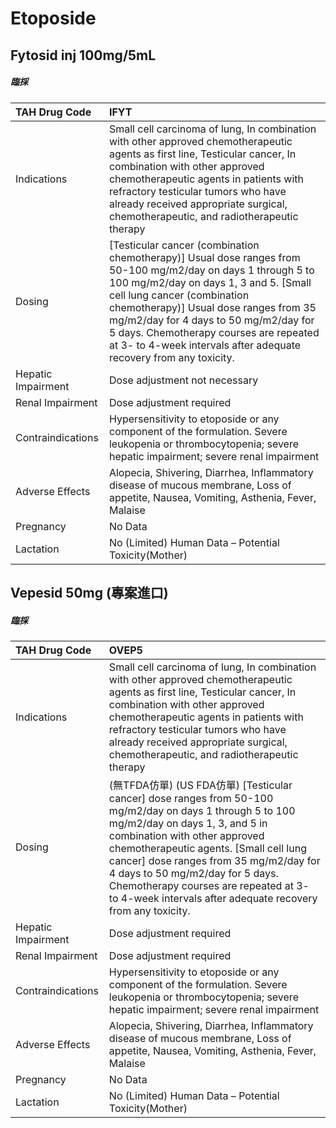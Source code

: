 # Etoposide

## Fytosid inj 100mg/5mL

##### 臨採

| TAH Drug Code      | IFYT                                                                                                                                                                                                                                                                                                                                                                                  |
|:-------------------|:--------------------------------------------------------------------------------------------------------------------------------------------------------------------------------------------------------------------------------------------------------------------------------------------------------------------------------------------------------------------------------------|
| Indications        | Small cell carcinoma of lung, In combination with other approved chemotherapeutic agents as first line, Testicular cancer, In combination with other approved chemotherapeutic agents in patients with refractory testicular tumors who have already received appropriate surgical, chemotherapeutic, and radiotherapeutic therapy                                                    |
| Dosing             | [Testicular cancer (combination chemotherapy)] Usual dose ranges from 50-100 mg/m2/day on days 1 through 5 to 100 mg/m2/day on days 1, 3 and 5. [Small cell lung cancer (combination chemotherapy)] Usual dose ranges from 35 mg/m2/day for 4 days to 50 mg/m2/day for 5 days. Chemotherapy courses are repeated at 3- to 4-week intervals after adequate recovery from any toxicity. |
| Hepatic Impairment | Dose adjustment not necessary                                                                                                                                                                                                                                                                                                                                                         |
| Renal Impairment   | Dose adjustment required                                                                                                                                                                                                                                                                                                                                                              |
| Contraindications  | Hypersensitivity to etoposide or any component of the formulation. Severe leukopenia or thrombocytopenia; severe hepatic impairment; severe renal impairment                                                                                                                                                                                                                          |
| Adverse Effects    | Alopecia, Shivering, Diarrhea, Inflammatory disease of mucous membrane, Loss of appetite, Nausea, Vomiting, Asthenia, Fever, Malaise                                                                                                                                                                                                                                                  |
| Pregnancy          | No Data                                                                                                                                                                                                                                                                                                                                                                               |
| Lactation          | No (Limited) Human Data – Potential Toxicity(Mother)                                                                                                                                                                                                                                                                                                                                  |

## Vepesid 50mg (專案進口)

##### 臨採

| TAH Drug Code      | OVEP5                                                                                                                                                                                                                                                                                                                                                                                                     |
|:-------------------|:----------------------------------------------------------------------------------------------------------------------------------------------------------------------------------------------------------------------------------------------------------------------------------------------------------------------------------------------------------------------------------------------------------|
| Indications        | Small cell carcinoma of lung, In combination with other approved chemotherapeutic agents as first line, Testicular cancer, In combination with other approved chemotherapeutic agents in patients with refractory testicular tumors who have already received appropriate surgical, chemotherapeutic, and radiotherapeutic therapy                                                                        |
| Dosing             | (無TFDA仿單) (US FDA仿單) [Testicular cancer] dose ranges from 50-100 mg/m2/day on days 1 through 5 to 100 mg/m2/day on days 1, 3, and 5 in combination with other approved chemotherapeutic agents. [Small cell lung cancer] dose ranges from 35 mg/m2/day for 4 days to 50 mg/m2/day for 5 days. Chemotherapy courses are repeated at 3- to 4-week intervals after adequate recovery from any toxicity. |
| Hepatic Impairment | Dose adjustment required                                                                                                                                                                                                                                                                                                                                                                                  |
| Renal Impairment   | Dose adjustment required                                                                                                                                                                                                                                                                                                                                                                                  |
| Contraindications  | Hypersensitivity to etoposide or any component of the formulation. Severe leukopenia or thrombocytopenia; severe hepatic impairment; severe renal impairment                                                                                                                                                                                                                                              |
| Adverse Effects    | Alopecia, Shivering, Diarrhea, Inflammatory disease of mucous membrane, Loss of appetite, Nausea, Vomiting, Asthenia, Fever, Malaise                                                                                                                                                                                                                                                                      |
| Pregnancy          | No Data                                                                                                                                                                                                                                                                                                                                                                                                   |
| Lactation          | No (Limited) Human Data – Potential Toxicity(Mother)                                                                                                                                                                                                                                                                                                                                                      |

